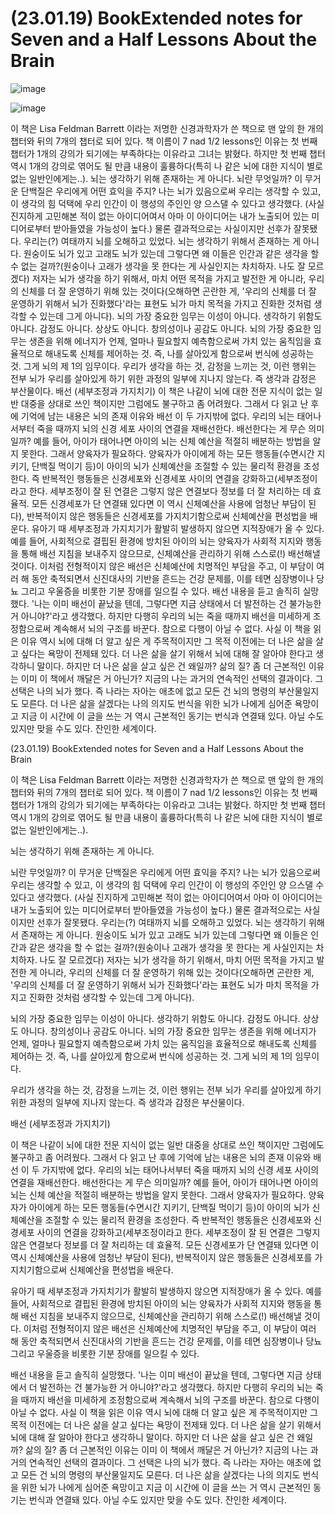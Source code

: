 # (23.01.19) BookExtended notes for Seven and a Half Lessons About the Brain

![image](https://postfiles.pstatic.net/MjAyNTA0MDRfOTcg/MDAxNzQzNzU5Mjk4Njc3.lLScoxGY1GuDtPsupZC1asMVbNbSi6naZj7JQC3_-Ywg.wB0ya-aVWaFGB0BQ1tM13_PbdwZbaQSJFYpu5aCvVykg.PNG/image.png?type=w773)

![image](https://postfiles.pstatic.net/MjAyNTA0MDRfOTcg/MDAxNzQzNzU5Mjk4Njc3.lLScoxGY1GuDtPsupZC1asMVbNbSi6naZj7JQC3_-Ywg.wB0ya-aVWaFGB0BQ1tM13_PbdwZbaQSJFYpu5aCvVykg.PNG/image.png?type=w773)

이 책은 Lisa Feldman Barrett 이라는 저명한 신경과학자가 쓴 책으로 맨 앞의 한 개의 챕터와 뒤의 7개의 챕터로 되어 있다. 책 이름이 7 nad 1/2 lessons인 이유는 첫 번째 챕터가 1개의 강의가 되기에는 부족하다는 이유라고 그녀는 밝혔다. 하지만 첫 번째 챕터 역시 1개의 강의로 엮어도 될 만큼 내용이 훌륭하다(특히 나 같은 뇌에 대한 지식이 별로 없는 일반인에게는..).
뇌는 생각하기 위해 존재하는 게 아니다.
뇌란 무엇일까? 이 무거운 단백질은 우리에게 어떤 효익을 주지? 나는 뇌가 있음으로써 우리는 생각할 수 있고, 이 생각의 힘 덕택에 우리 인간이 이 행성의 주인인 양 으스댈 수 있다고 생각했다. (사실 진지하게 고민해본 적이 없는 아이디어여서 아마 이 아이디어는 내가 노출되어 있는 미디어로부터 받아들였을 가능성이 높다.) 물론 결과적으로는 사실이지만 선후가 잘못됐다. 우리는(?) 여태까지 뇌를 오해하고 있었다. 뇌는 생각하기 위해서 존재하는 게 아니다. 원숭이도 뇌가 있고 고래도 뇌가 있는데 그렇다면 왜 이들은 인간과 같은 생각을 할 수 없는 걸까?(원숭이나 고래가 생각을 못 한다는 게 사실인지는 차치하자. 나도 잘 모르겠다) 저자는 뇌가 생각을 하기 위해서, 마치 어떤 목적을 가지고 발전한 게 아니라, 우리의 신체를 더 잘 운영하기 위해 있는 것이다(오해하면 곤란한 게, '우리의 신체를 더 잘 운영하기 위해서 뇌가 진화했다'라는 표현도 뇌가 마치 목적을 가지고 진화한 것처럼 생각할 수 있는데 그게 아니다).
뇌의 가장 중요한 임무는 이성이 아니다. 생각하기 위함도 아니다. 감정도 아니다. 상상도 아니다. 창의성이나 공감도 아니다. 뇌의 가장 중요한 임무는 생존을 위해 에너지가 언제, 얼마나 필요할지 예측함으로써 가치 있는 움직임을 효율적으로 해내도록 신체를 제어하는 것. 즉, 나를 살아있게 함으로써 번식에 성공하는 것. 그게 뇌의 제 1의 임무이다.
우리가 생각을 하는 것, 감정을 느끼는 것, 이런 행위는 전부 뇌가 우리를 살아있게 하기 위한 과정의 일부에 지나지 않는다. 즉 생각과 감정은 부산물이다.
배선 (세부조정과 가지치기)
이 책은 나같이 뇌에 대한 전문 지식이 없는 일반 대중을 상대로 쓰인 책이지만 그럼에도 불구하고 좀 어려웠다. 그래서 다 읽고 난 후에 기억에 남는 내용은 뇌의 존재 이유와 배선 이 두 가지밖에 없다. 우리의 뇌는 태어나서부터 죽을 때까지 뇌의 신경 세포 사이의 연결을 재배선한다. 배선한다는 게 무슨 의미일까? 예를 들어, 아이가 태어나면 아이의 뇌는 신체 예산을 적절히 배분하는 방법을 알지 못한다. 그래서 양육자가 필요하다. 양육자가 아이에게 하는 모든 행동들(수면시간 지키기, 단백질 먹이기 등)이 아이의 뇌가 신체예산을 조절할 수 있는 물리적 환경을 조성한다. 즉 반복적인 행동들은 신경세포와 신경세포 사이의 연결을 강화하고(세부조정이라고 한다. 세부조정이 잘 된 연결은 그렇지 않은 연결보다 정보를 더 잘 처리하는 데 효율적. 모든 신경세포가 단 연결돼 있다면 이 역시 신체예산을 사용에 엄청난 부담이 된다), 반복적이지 않은 행동들은 신경세포를 가지치기함으로써 신체예산을 편성법을 배운다.
유아기 때 세부조정과 가지치기가 활발히 발생하지 않으면 지적장애가 올 수 있다. 예를 들어, 사회적으로 결핍된 환경에 방치된 아이의 뇌는 양육자가 사회적 지지와 행동을 통해 배선 지침을 보내주지 않으므로, 신체예산을 관리하기 위해 스스로(!) 배선해낼 것이다. 이처럼 전형적이지 않은 배선은 신체예산에 치명적인 부담을 주고, 이 부담이 여러 해 동안 축적되면서 신진대사의 기반을 흔드는 건강 문제를, 이를 테면 심장병이나 당뇨 그리고 우울증을 비롯한 기분 장애를 일으킬 수 있다.
배선 내용을 듣고 솔직히 실망했다. '나는 이미 배선이 끝났을 텐데, 그렇다면 지금 상태에서 더 발전하는 건 불가능한 거 아니야?'라고 생각했다. 하지만 다행히 우리의 뇌는 죽을 때까지 배선을 미세하게 조정함으로써 계속해서 뇌의 구조를 바꾼다. 참으로 다행이 아닐 수 없다. 사실 이 책을 읽은 이유 역시 뇌에 대해 더 알고 싶은 게 주목적이지만 그 목적 이전에는 더 나은 삶을 살고 싶다는 욕망이 전제돼 있다. 더 나은 삶을 살기 위해서 뇌에 대해 잘 알아야 한다고 생각하니 말이다. 하지만 더 나은 삶을 살고 싶은 건 왜일까? 삶의 질? 좀 더 근본적인 이유는 이미 이 책에서 깨달은 거 아닌가? 지금의 나는 과거의 연속적인 선택의 결과이다. 그 선택은 나의 뇌가 했다. 즉 나라는 자아는 애초에 없고 모든 건 뇌의 명령의 부산물일지도 모른다. 더 나은 삶을 살겠다는 나의 의지도 번식을 위한 뇌가 나에게 심어준 욕망이고 지금 이 시간에 이 글을 쓰는 거 역시 근본적인 동기는 번식과 연결돼 있다. 아닐 수도 있지만 맞을 수도 있다. 잔인한 세계이다.

(23.01.19) BookExtended notes for Seven and a Half Lessons About the Brain

이 책은 Lisa Feldman Barrett 이라는 저명한 신경과학자가 쓴 책으로 맨 앞의 한 개의 챕터와 뒤의 7개의 챕터로 되어 있다. 책 이름이 7 nad 1/2 lessons인 이유는 첫 번째 챕터가 1개의 강의가 되기에는 부족하다는 이유라고 그녀는 밝혔다. 하지만 첫 번째 챕터 역시 1개의 강의로 엮어도 될 만큼 내용이 훌륭하다(특히 나 같은 뇌에 대한 지식이 별로 없는 일반인에게는..).

뇌는 생각하기 위해 존재하는 게 아니다.

뇌란 무엇일까? 이 무거운 단백질은 우리에게 어떤 효익을 주지? 나는 뇌가 있음으로써 우리는 생각할 수 있고, 이 생각의 힘 덕택에 우리 인간이 이 행성의 주인인 양 으스댈 수 있다고 생각했다. (사실 진지하게 고민해본 적이 없는 아이디어여서 아마 이 아이디어는 내가 노출되어 있는 미디어로부터 받아들였을 가능성이 높다.) 물론 결과적으로는 사실이지만 선후가 잘못됐다. 우리는(?) 여태까지 뇌를 오해하고 있었다. 뇌는 생각하기 위해서 존재하는 게 아니다. 원숭이도 뇌가 있고 고래도 뇌가 있는데 그렇다면 왜 이들은 인간과 같은 생각을 할 수 없는 걸까?(원숭이나 고래가 생각을 못 한다는 게 사실인지는 차치하자. 나도 잘 모르겠다) 저자는 뇌가 생각을 하기 위해서, 마치 어떤 목적을 가지고 발전한 게 아니라, 우리의 신체를 더 잘 운영하기 위해 있는 것이다(오해하면 곤란한 게, '우리의 신체를 더 잘 운영하기 위해서 뇌가 진화했다'라는 표현도 뇌가 마치 목적을 가지고 진화한 것처럼 생각할 수 있는데 그게 아니다).

뇌의 가장 중요한 임무는 이성이 아니다. 생각하기 위함도 아니다. 감정도 아니다. 상상도 아니다. 창의성이나 공감도 아니다. 뇌의 가장 중요한 임무는 생존을 위해 에너지가 언제, 얼마나 필요할지 예측함으로써 가치 있는 움직임을 효율적으로 해내도록 신체를 제어하는 것. 즉, 나를 살아있게 함으로써 번식에 성공하는 것. 그게 뇌의 제 1의 임무이다.

우리가 생각을 하는 것, 감정을 느끼는 것, 이런 행위는 전부 뇌가 우리를 살아있게 하기 위한 과정의 일부에 지나지 않는다. 즉 생각과 감정은 부산물이다.

배선 (세부조정과 가지치기)

이 책은 나같이 뇌에 대한 전문 지식이 없는 일반 대중을 상대로 쓰인 책이지만 그럼에도 불구하고 좀 어려웠다. 그래서 다 읽고 난 후에 기억에 남는 내용은 뇌의 존재 이유와 배선 이 두 가지밖에 없다. 우리의 뇌는 태어나서부터 죽을 때까지 뇌의 신경 세포 사이의 연결을 재배선한다. 배선한다는 게 무슨 의미일까? 예를 들어, 아이가 태어나면 아이의 뇌는 신체 예산을 적절히 배분하는 방법을 알지 못한다. 그래서 양육자가 필요하다. 양육자가 아이에게 하는 모든 행동들(수면시간 지키기, 단백질 먹이기 등)이 아이의 뇌가 신체예산을 조절할 수 있는 물리적 환경을 조성한다. 즉 반복적인 행동들은 신경세포와 신경세포 사이의 연결을 강화하고(세부조정이라고 한다. 세부조정이 잘 된 연결은 그렇지 않은 연결보다 정보를 더 잘 처리하는 데 효율적. 모든 신경세포가 단 연결돼 있다면 이 역시 신체예산을 사용에 엄청난 부담이 된다), 반복적이지 않은 행동들은 신경세포를 가지치기함으로써 신체예산을 편성법을 배운다.

유아기 때 세부조정과 가지치기가 활발히 발생하지 않으면 지적장애가 올 수 있다. 예를 들어, 사회적으로 결핍된 환경에 방치된 아이의 뇌는 양육자가 사회적 지지와 행동을 통해 배선 지침을 보내주지 않으므로, 신체예산을 관리하기 위해 스스로(!) 배선해낼 것이다. 이처럼 전형적이지 않은 배선은 신체예산에 치명적인 부담을 주고, 이 부담이 여러 해 동안 축적되면서 신진대사의 기반을 흔드는 건강 문제를, 이를 테면 심장병이나 당뇨 그리고 우울증을 비롯한 기분 장애를 일으킬 수 있다.

배선 내용을 듣고 솔직히 실망했다. '나는 이미 배선이 끝났을 텐데, 그렇다면 지금 상태에서 더 발전하는 건 불가능한 거 아니야?'라고 생각했다. 하지만 다행히 우리의 뇌는 죽을 때까지 배선을 미세하게 조정함으로써 계속해서 뇌의 구조를 바꾼다. 참으로 다행이 아닐 수 없다. 사실 이 책을 읽은 이유 역시 뇌에 대해 더 알고 싶은 게 주목적이지만 그 목적 이전에는 더 나은 삶을 살고 싶다는 욕망이 전제돼 있다. 더 나은 삶을 살기 위해서 뇌에 대해 잘 알아야 한다고 생각하니 말이다. 하지만 더 나은 삶을 살고 싶은 건 왜일까? 삶의 질? 좀 더 근본적인 이유는 이미 이 책에서 깨달은 거 아닌가? 지금의 나는 과거의 연속적인 선택의 결과이다. 그 선택은 나의 뇌가 했다. 즉 나라는 자아는 애초에 없고 모든 건 뇌의 명령의 부산물일지도 모른다. 더 나은 삶을 살겠다는 나의 의지도 번식을 위한 뇌가 나에게 심어준 욕망이고 지금 이 시간에 이 글을 쓰는 거 역시 근본적인 동기는 번식과 연결돼 있다. 아닐 수도 있지만 맞을 수도 있다. 잔인한 세계이다.

